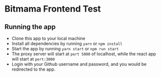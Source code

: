 # Bitmama Frontend Test

## Running the app
- Clone this app to your local machine
- Install all dependencies by running `yarn` or `npm install`
- Start the app by running `yarn start` or `npm run start`
- The proxy server will start at `port 5000` of localhost, while the react app will start at `port:3000`
- Login with your Github username and password, and you would be redirected to the app.
